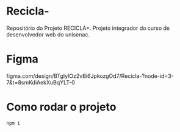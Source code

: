 # Recicla-
Repositório do Projeto RECICLA+. Projeto integrador do curso de desenvolvedor web do unisenac.


# Figma
figma.com/design/BTgIylOz2vBi6JpkozgOd7/Recicla-?node-id=3-7&t=8smKdiAekXuBqYLT-0


# Como rodar o projeto
```npm i```

